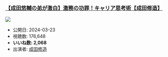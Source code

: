 ### [【成田悠輔の弟が激白】激務の功罪！キャリア思考術【成田修造】](https://www.youtube.com/watch?v=27lQEf5vMvI)
[![](https://img.youtube.com/vi/27lQEf5vMvI/sddefault.jpg)](https://www.youtube.com/watch?v=27lQEf5vMvI)
-   公開日: 2024-03-23
-   視聴数: 176,648
-   **いいね数: 2,068**
-   出演者: [成田修造](/rehacq_fan/people/成田修造 "wikilink")
